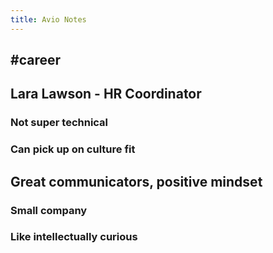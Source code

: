 ```yaml
---
title: Avio Notes
---
```


## #career

## Lara Lawson - HR Coordinator
### Not super technical
### Can pick up on culture fit
## Great communicators, positive mindset
### Small company
### Like intellectually curious
